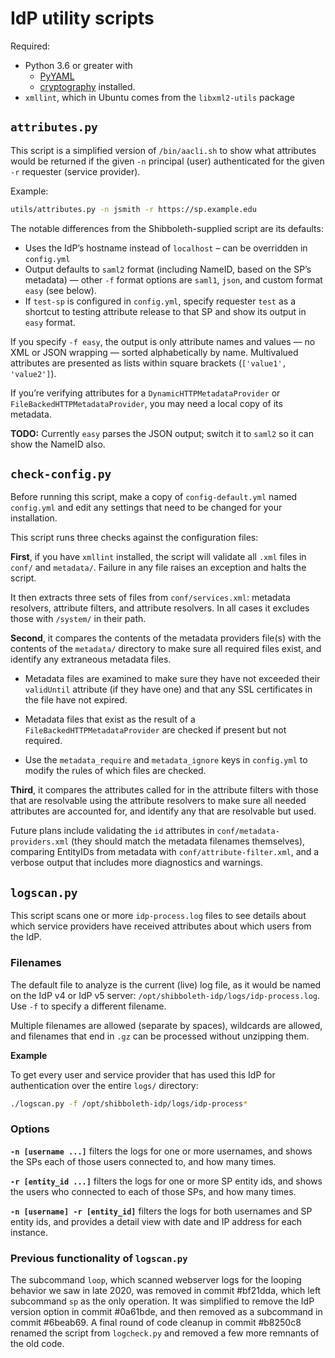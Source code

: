 # IdP utility scripts

Required:
- Python 3.6 or greater with
  - [PyYAML](https://pypi.org/project/PyYAML/)
  - [cryptography](https://pypi.org/project/cryptography/) installed.
- `xmllint`, which in Ubuntu comes from the `libxml2-utils` package



## `attributes.py`

This script is a simplified version of `/bin/aacli.sh` to show what attributes would be returned if the given `-n` principal (user) authenticated for the given `-r` requester (service provider).

Example:
```bash
utils/attributes.py -n jsmith -r https://sp.example.edu
```

The notable differences from the Shibboleth-supplied script are its defaults:

- Uses the IdP’s hostname instead of `localhost` – can be overridden in `config.yml`
- Output defaults to `saml2` format (including NameID, based on the SP’s metadata) — other `-f` format options are `saml1`, `json`, and custom format `easy` (see below).
- If `test-sp` is configured in `config.yml`, specify requester `test` as a shortcut to testing attribute release to that SP and show its output in `easy` format.

If you specify `-f easy`, the output is only attribute names and values — no XML or JSON wrapping — sorted alphabetically by name. Multivalued attributes are presented as lists within square brackets (`['value1', 'value2']`).

If you’re verifying attributes for a `DynamicHTTPMetadataProvider` or `FileBackedHTTPMetadataProvider`, you may need a local copy of its metadata.

**TODO:** Currently `easy` parses the JSON output; switch it to `saml2` so it can show the NameID also.


## `check-config.py`

Before running this script, make a copy of `config-default.yml` named `config.yml` and edit any settings that need to be changed for your installation.

This script runs three checks against the configuration files:

**First**, if you have `xmllint` installed, the script will validate all `.xml` files in `conf/` and `metadata/`. Failure in any file raises an exception and halts the script.

It then extracts three sets of files from `conf/services.xml`: metadata resolvers, attribute filters, and attribute resolvers. In all cases it excludes those with `/system/` in their path.

**Second**, it compares the contents of the metadata providers file(s) with the contents of the `metadata/` directory to make sure all required files exist, and identify any extraneous metadata files.

- Metadata files are examined to make sure they have not exceeded their `validUntil` attribute (if they have one) and that any SSL certificates in the file have not expired.

- Metadata files that exist as the result of a `FileBackedHTTPMetadataProvider` are checked if present but not required.

- Use the `metadata_require` and `metadata_ignore` keys in `config.yml` to modify the rules of which files are checked.

**Third**, it compares the attributes called for in the attribute filters with those that are resolvable using the attribute resolvers to make sure all needed attributes are accounted for, and identify any that are resolvable but used.

Future plans include validating the `id` attributes in `conf/metadata-providers.xml` (they should match the metadata filenames themselves), comparing EntityIDs from metadata with `conf/attribute-filter.xml`, and a verbose output that includes more diagnostics and warnings.


## `logscan.py`

This script scans one or more `idp-process.log` files to see details about which service providers have received attributes about which users from the IdP.

### Filenames

The default file to analyze is the current (live) log file, as it would be named on the IdP v4 or IdP v5 server: `/opt/shibboleth-idp/logs/idp-process.log`. Use `-f` to specify a different filename.

Multiple filenames are allowed (separate by spaces), wildcards are allowed, and filenames that end in `.gz` can be processed without unzipping them.

**Example**

To get every user and service provider that has used this IdP for authentication over the entire `logs/` directory:
```bash
./logscan.py -f /opt/shibboleth-idp/logs/idp-process*
```

### Options

**`-n [username ...]`** filters the logs for one or more usernames, and shows the SPs each of those users connected to, and how many times.

**`-r [entity_id ...]`** filters the logs for one or more SP entity ids, and shows the users who connected to each of those SPs, and how many times.

**`-n [username] -r [entity_id]`** filters the logs for both usernames and SP entity ids, and provides a detail view with date and IP address for each instance.


### Previous functionality of `logscan.py`

The subcommand `loop`, which scanned webserver logs for the looping behavior we saw in late 2020, was removed in commit #bf21dda, which left subcommand `sp` as the only operation. It was simplified to remove the IdP version option in commit #0a61bde, and then removed as a subcommand in commit #6beab69. A final round of code cleanup in commit #b8250c8 renamed the script from `logcheck.py` and removed a few more remnants of the old code.
